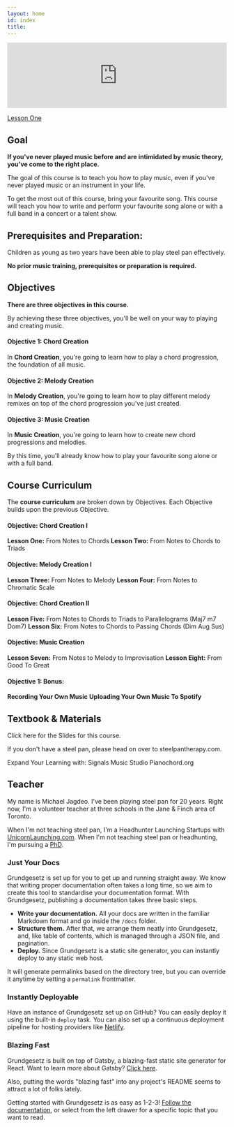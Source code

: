 ```yaml
---
layout: home
id: index
title: 
---
```


<p><iframe src="https://docs.google.com/presentation/d/e/2PACX-1vRVrqrknn2KXpOTa5hSp6moRH7T7qsFc_91BUthoDNuKwPEB-AnrL2C-JimXmd5Ijp1dk4smLvdp4yQ/pub?start=false&loop=false&delayms=3000" frameborder="0" width="100%" allowfullscreen="true" mozallowfullscreen="true" webkitallowfullscreen="true"></iframe></p>


[Lesson One](https://docs.google.com/presentation/d/e/2PACX-1vRVrqrknn2KXpOTa5hSp6moRH7T7qsFc_91BUthoDNuKwPEB-AnrL2C-JimXmd5Ijp1dk4smLvdp4yQ/pub?start=false&loop=false&delayms=3000&slide=id.g241a5b0778a1597e_212)


## Goal

**If you've never played music before and are intimidated by music theory, you've come to the right place.**

The goal of this course is to teach you how to play music, even if you've never played music or an instrument in your life.

To get the most out of this course, bring your favourite song. This course will teach you how to write and perform your favourite song alone or with a full band in a concert or a talent show.


## Prerequisites and Preparation:

Children as young as two years have been able to play steel pan effectively. 

**No prior music training, prerequisites or preparation is required.**


## Objectives

**There are three objectives in this course.**

By achieving these three objectives, you'll be well on your way to playing and creating music.

#### Objective 1: Chord Creation

In **Chord Creation**, you're going to learn how to play a chord progression, the foundation of all music.

#### Objective 2: Melody Creation

In **Melody Creation**, you're going to learn how to play different melody remixes on top of the chord progression you've just created.

#### Objective 3: Music Creation

In **Music Creation**, you're going to learn how to create new chord progressions and melodies.

By this time, you'll already know how to play your favourite song alone or with a full band.


## Course Curriculum

The **course curriculum** are broken down by Objectives. Each Objective builds upon the previous Objective.

#### Objective: Chord Creation I

**Lesson One:** From Notes to Chords
**Lesson Two:** From Notes to Chords to Triads

#### Objective: Melody Creation I

**Lesson Three:** From Notes to Melody
**Lesson Four:** From Notes to Chromatic Scale

#### Objective: Chord Creation II

**Lesson Five:** From Notes to Chords to Triads to Parallelograms (Maj7 m7 Dom7)
**Lesson Six:** From Notes to Chords to Passing Chords (Dim Aug Sus)

#### Objective: Music Creation

**Lesson Seven:** From Notes to Melody to Improvisation
**Lesson Eight:** From Good To Great

#### Objective 1: Bonus: 

**Recording Your Own Music** 
**Uploading Your Own Music To Spotify**


## Textbook & Materials

Click here for the Slides for this course.

If you don't have a steel pan, please head on over to steelpantherapy.com.

Expand Your Learning with:
Signals Music Studio
Pianochord.org


## Teacher

My name is Michael Jagdeo. I've been playing steel pan for 20 years. Right now, I'm a volunteer teacher at three schools in the Jane & Finch area of Toronto.

When I'm not teaching steel pan, I'm a Headhunter Launching Startups with [UnicornLaunching.com](http://www.unicornlaunching.com). When I'm not teaching steel pan or headhunting, I'm pursuing a [PhD](http://www.twitter.com).









### Just Your Docs

Grundgesetz is set up for you to get up and running straight away. We know that writing proper documentation often takes a long time, so we aim to create this tool to standardise your documentation format. With Grundgesetz, publishing a documentation takes three basic steps.

- **Write your documentation.** All your docs are written in the familiar Markdown format and go inside the `/docs` folder.
- **Structure them.** After that, we arrange them neatly into Grundgesetz, and, like table of contents, which is managed through a JSON file, and pagination.
- **Deploy.** Since Grundgesetz is a static site generator, you can instantly deploy to any static web host.

It will generate permalinks based on the directory tree, but you can override it anytime by setting a `permalink` frontmatter.

### Instantly Deployable

Have an instance of Grundgesetz set up on GitHub? You can easily deploy it using the built-in `deploy` task. You can also set up a continuous deployment pipeline for hosting providers like [Netlify](https://www.netlify.com/).

### Blazing Fast

Grundgesetz is built on top of Gatsby, a blazing-fast static site generator for React. Want to learn more about Gatsby? [Click here](https://www.gatsbyjs.org).

Also, putting the words "blazing fast" into any project's README seems to attract a lot of folks lately.

Getting started with Grundgesetz is as easy as 1-2-3! [Follow the documentation](/getting-started/installation), or select from the left drawer for a specific topic that you want to read.
